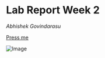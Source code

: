 # Lab Report Week 2

*Abhishek Govindarasu*

[Press me]("https://www.youtube.com")

![Image](https://scitechdaily.com/images/Illustration-Photons-Galaxy-777x518.jpg)
